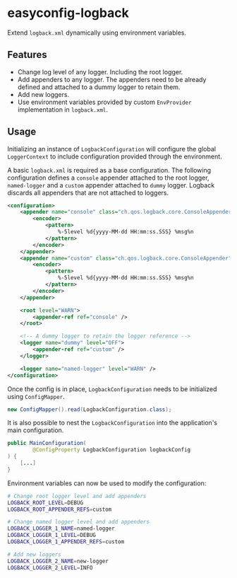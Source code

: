 # easyconfig-logback

Extend `logback.xml` dynamically using environment variables.

## Features

* Change log level of any logger. Including the root logger.
* Add appenders to any logger. The appenders need to be already defined and attached to a dummy logger to retain them.
* Add new loggers.
* Use environment variables provided by custom `EnvProvider` implementation in `logback.xml`.

## Usage

Initializing an instance of `LogbackConfiguration` will configure the global `LoggerContext` to include configuration provided through the environment.

A basic `logback.xml` is required as a base configuration. The following configuration defines a `console` appender attached to the root logger, `named-logger` and a `custom` appender attached to `dummy` logger. Logback discards all appenders that are not attached to loggers. 

```xml
<configuration>
    <appender name="console" class="ch.qos.logback.core.ConsoleAppender">
        <encoder>
            <pattern>
                %-5level %d{yyyy-MM-dd HH:mm:ss.SSS} %msg%n
            </pattern>
        </encoder>
    </appender>
    <appender name="custom" class="ch.qos.logback.core.ConsoleAppender">
        <encoder>
            <pattern>
                %-5level %d{yyyy-MM-dd HH:mm:ss.SSS} %msg%n
            </pattern>
        </encoder>
    </appender>

    <root level="WARN">
        <appender-ref ref="console" />
    </root>

    <!-- A dummy logger to retain the logger reference -->
    <logger name="dummy" level="OFF">
        <appender-ref ref="custom" />
    </logger>

    <logger name="named-logger" level="WARN" />
</configuration>
```

Once the config is in place, `LogbackConfiguration` needs to be initialized using `ConfigMapper`.

```java
new ConfigMapper().read(LogbackConfiguration.class);
```

It is also possible to nest the `LogbackConfiguration` into the application's main configuration.

```java
public MainConfiguration(
        @ConfigProperty LogbackConfiguration logbackConfig
) {
    [...]
}
```

Environment variables can now be used to modify the configuration:

```bash
# Change root logger level and add appenders
LOGBACK_ROOT_LEVEL=DEBUG
LOGBACK_ROOT_APPENDER_REFS=custom

# Change named logger level and add appenders
LOGBACK_LOGGER_1_NAME=named-logger
LOGBACK_LOGGER_1_LEVEL=DEBUG
LOGBACK_LOGGER_1_APPENDER_REFS=custom

# Add new loggers
LOGBACK_LOGGER_2_NAME=new-logger
LOGBACK_LOGGER_2_LEVEL=INFO
```

